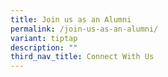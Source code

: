 ```yaml
---
title: Join us as an Alumni
permalink: /join-us-as-an-alumni/
variant: tiptap
description: ""
third_nav_title: Connect With Us
---
```

